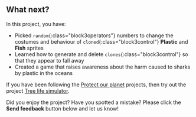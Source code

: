 ## What next?

In this project, you have:
+ Picked `random`{:class="block3operators"} numbers to change the costumes and behaviour of `cloned`{:class="block3control"} **Plastic** and **Fish** sprites
+ Learned how to generate and delete `clones`{:class="block3control"} so that they appear to fall away
+ Created a game that raises awareness about the harm caused to sharks by plastic in the oceans

If you have been following the [Protect our planet](https://projects.raspberrypi.org/en/pathways/environment) projects, then try out the project [Tree life simulator](https://projects.raspberrypi.org/en/projects/tree-life-simulator).

Did you enjoy the project? Have you spotted a mistake? Please click the **Send feedback** button below and let us know!
